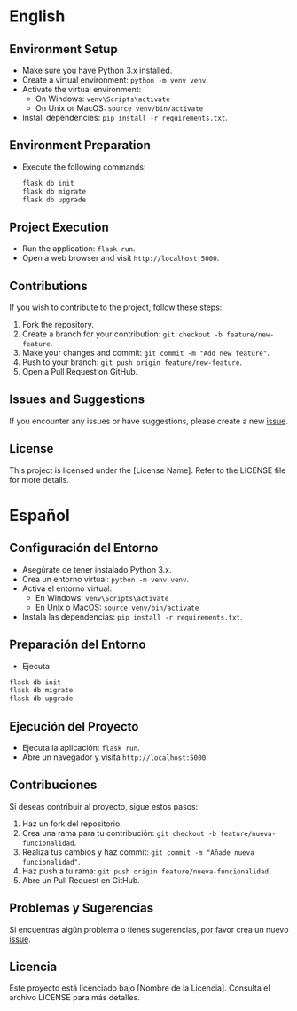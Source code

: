 
# English
## Environment Setup

- Make sure you have Python 3.x installed.
- Create a virtual environment: ```python -m venv venv```.
- Activate the virtual environment:
    - On Windows: ```venv\Scripts\activate```
    - On Unix or MacOS: ```source venv/bin/activate```
- Install dependencies: ```pip install -r requirements.txt```.

## Environment Preparation
- Execute the following commands:
  ```bash
  flask db init
  flask db migrate
  flask db upgrade
  ```

## Project Execution

- Run the application: ```flask run```.
- Open a web browser and visit ```http://localhost:5000```.

## Contributions

If you wish to contribute to the project, follow these steps:

1. Fork the repository.
2. Create a branch for your contribution: ```git checkout -b feature/new-feature```.
3. Make your changes and commit: ```git commit -m "Add new feature"```.
4. Push to your branch: ```git push origin feature/new-feature```.
5. Open a Pull Request on GitHub.

## Issues and Suggestions

If you encounter any issues or have suggestions, please create a new [issue](.github/ISSUE_TEMPLATE).

## License

This project is licensed under the [License Name]. Refer to the LICENSE file for more details.













# Español

## Configuración del Entorno

- Asegúrate de tener instalado Python 3.x.
- Crea un entorno virtual: `python -m venv venv`.
- Activa el entorno virtual:
    - En Windows: `venv\Scripts\activate`
    - En Unix o MacOS: `source venv/bin/activate`
- Instala las dependencias: `pip install -r requirements.txt`.

## Preparación del Entorno
- Ejecuta 
```bash
flask db init
flask db migrate
flask db upgrade
```

## Ejecución del Proyecto

- Ejecuta la aplicación: `flask run`.
- Abre un navegador y visita `http://localhost:5000`.

## Contribuciones

Si deseas contribuir al proyecto, sigue estos pasos:

1. Haz un fork del repositorio.
2. Crea una rama para tu contribución: `git checkout -b feature/nueva-funcionalidad`.
3. Realiza tus cambios y haz commit: `git commit -m "Añade nueva funcionalidad"`.
4. Haz push a tu rama: `git push origin feature/nueva-funcionalidad`.
5. Abre un Pull Request en GitHub.

## Problemas y Sugerencias

Si encuentras algún problema o tienes sugerencias, por favor crea un nuevo [issue](.github/ISSUE_TEMPLATE).

## Licencia

Este proyecto está licenciado bajo [Nombre de la Licencia]. Consulta el archivo LICENSE para más detalles.
